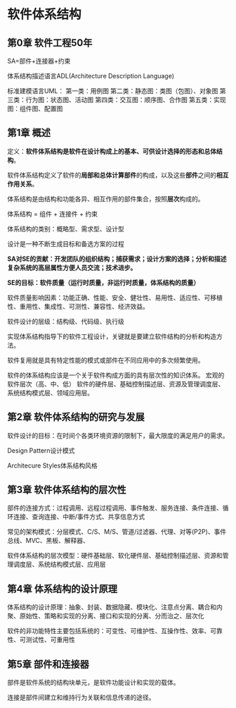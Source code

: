 # 软件体系结构

## 第0章 软件工程50年

SA=部件+连接器+约束

体系结构描述语言ADL(Architecture Description Language)

标准建模语言UML：
第一类：用例图
第二类：静态图：类图（包图）、对象图
第三类：行为图：状态图、活动图
第四类：交互图：顺序图、合作图
第五类：实现图：组件图、配置图

## 第1章 概述

定义：**软件体系结构是软件在设计构成上的基本、可供设计选择的形态和总体结构**。

软件体系结构定义了软件的**局部和总体计算部件**的构成，以及这些**部件**之间的**相互作用关系**。

体系结构是由结构和功能各异、相互作用的部件集合，按照**层次**构成的。

体系结构 = 组件 + 连接件 + 约束

体系结构的类别：概略型、需求型、设计型

设计是一种不断生成目标和备选方案的过程

**SA对SE的贡献：开发团队的组织结构；捕获需求；设计方案的选择；分析和描述复杂系统的高层属性方便人员交流；技术进步。**

**SE的目标：软件质量（运行时质量，非运行时质量，体系结构的质量）**

软件质量影响因素：功能正确、性能、安全、健壮性、易用性、适应性、可移植性、重用性、集成性、可测性、兼容性、经济效益。

软件设计的层级：结构级、代码级、执行级

实现体系结构指导下的软件工程设计，关键就是要建立软件结构的分析和构造方法。

软件复用就是具有特定性能的模式或部件在不同应用中的多次频繁使用。

软件的体系结构应该是一个关于软件构成方面的具有层次性的知识体系。
宏观的软件层次（高、中、低）
软件的硬件层、基础控制描述层、资源及管理调度层、系统结构模式层、领域应用层。

## 第2章 软件体系结构的研究与发展

软件设计的目标：在时间个各类环境资源的限制下，最大限度的满足用户的需求。

Design Pattern设计模式

Architecure Styles体系结构风格

## 第3章 软件体系结构的层次性

部件的连接方式：过程调用、远程过程调用、事件触发、服务连接、条件连接、循环连接、查询连接、中断/事件方式、共享信息方式

常见的架构模式：分层模式、C/S、M/S、管道/过滤器、代理、对等(P2P)、事件总线、MVC、黑板、解释器、

软件体系结构的层次模型：硬件基础层、软化硬件层、基础控制描述层、资源和管理调度层、系统结构模式层、应用层

## 第4章 体系结构的设计原理

体系结构的设计原理：抽象、封装、数据隐藏、模块化、注意点分离、耦合和内聚、原始性、策略和实现的分离、接口和实现的分离、分而治之、层次化

软件的非功能特性主要包括系统的：可变性、可维护性、互操作性、效率、可靠性、可测试性、可重用性

## 第5章 部件和连接器

部件是软件系统的结构块单元，是软件功能设计和实现的载体。

连接是部件间建立和维持行为关联和信息传递的途径。